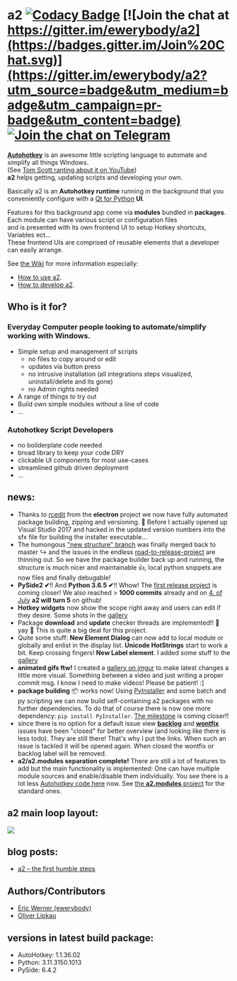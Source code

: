 # a2 [![Codacy Badge](https://api.codacy.com/project/badge/Grade/0bc56698a44144e68ff191105f97215d)](https://app.codacy.com/app/ewerybody/a2?utm_source=github.com&utm_medium=referral&utm_content=ewerybody/a2&utm_campaign=badger) [![Join the chat at https://gitter.im/ewerybody/a2](https://badges.gitter.im/Join%20Chat.svg)](https://gitter.im/ewerybody/a2?utm_source=badge&utm_medium=badge&utm_campaign=pr-badge&utm_content=badge) [![Join the chat on Telegram](ui/res/telegram_join.svg)](https://t.me/a2script_de)

[**Autohotkey**]([http://ahkscript.org](https://github.com/AutoHotkey/AutoHotkey)) is an awesome little scripting language to automate and simplify all things Windows.\
(See [Tom Scott ranting about it on YouTube](https://youtu.be/lIFE7h3m40U))\
**a2** helps getting, updating scripts and developing your own.

Basically a2 is an **Autohotkey runtime** running in the background that you conveniently configure with a [Qt for Python](https://wiki.qt.io/Qt_for_Python) **UI**.

Features for this background app come via **modules** bundled in **packages**.\
Each module can have various script or configuration files\
and is presented with its own frontend UI to setup Hotkey shortcuts, Variables ect...\
These frontend UIs are comprised of reusable elements that a developer can easily arrange.

See [the Wiki](https://github.com/ewerybody/a2/wiki) for more information especially:
* [How to use a2](../../wiki/How-to-use-a2).
* [How to develop a2](../../wiki/How-to-develop-a2).



## Who is it for?

### Everyday Computer people looking to automate/simplify working with Windows.
* Simple setup and management of scripts
  * no files to copy around or edit
  * updates via button press
  * no intrusive installation (all integrations steps visualized, uninstall/delete and its gone)
  * no Admin rights needed
* A range of things to try out
* Build own simple modules without a line of code
* ...

### Autohotkey Script Developers
* no boilderplate code needed
* broad library to keep your code DRY
* clickable UI components for most use-cases
* streamlined github driven deployment
* ...


## news:
* Thanks to [rcedit](https://github.com/electron/rcedit) from the **electron** project we now have fully automated package building, zipping and versioning. 🚀 Before I actually opened up Visual Studio 2017 and hacked in the updated version numbers into the sfx file for building the installer executable...
* The humongous ["new structure" branch](https://github.com/ewerybody/a2/issues/152) was finally merged back to master ↪ and the issues in the endless [road-to-release-project](https://github.com/ewerybody/a2/projects/1) are thinning out. So we have the package builder back up and running, the structure is much nicer and maintainable 👍, local python snippets are now files and finally debugable!
* **PySide2 ✔**!! And **Python 3.6.5 ✔**!! Whow! The [first release project](https://github.com/ewerybody/a2/projects/1) is coming closer! We also reached > **1000 commits** already and on [4. of July](https://github.com/ewerybody/a2/commit/71031e49299a2e1189a30405380581b02c28c5c9) **a2 will turn 5** on github!
* **Hotkey widgets** now show the scope right away and users can edit if they desire. Some shots in the [gallery](http://imgur.com/a/fkD8u)
* Package **download** and **update** checker threads are implemented!! 🎊 yay 🥂 This is quite a big deal for this project.
* Quite some stuff: **New Element Dialog** can now add to local module or globally and enlist in the display list.
 **Unicode HotStrings** start to work a bit. Keep crossing fingers! **New Label element**. I added some stuff to the [gallery](http://imgur.com/a/fkD8u)
* **animated gifs ftw!** I created a [gallery on imgur](http://imgur.com/a/fkD8u) to make latest changes a little more visual. Something between a video and just writing a proper commit msg. I know I need to make videos! Please be patient! :]
* **package building** :package: works now! Using [PyInstaller](https://github.com/pyinstaller/pyinstaller) and some batch and py scripting we can now build self-containing a2 packages with no further dependencies. To do that of course there is now one more dependency: `pip install PyInstaller`. [The milestone](https://github.com/ewerybody/a2/milestones/alpha%20preview) is coming closer!!
* since there is no option for a default issue view [**backlog**](https://github.com/ewerybody/a2/issues?q=label%3Abacklog) and [**wontfix**](https://github.com/ewerybody/a2/issues?q=label%3Awontfix) issues have been "closed" for better overview (and looking like there is less todo). They are still there! That's why I put the links. When such an issue is tackled it will be opened again. When closed the wontfix or backlog label will be removed.
* **a2/a2.modules separation complete!** There are still a lot of features to add but the main functionality is implemented: One can have multiple module sources and enable/disable them individually. You see there is a lot less [Autohotkey code here](https://github.com/ewerybody/a2/search?l=autohotkey) now. See [the **a2.modules** project](https://github.com/ewerybody/a2.modules) for the standard ones.

## a2 main loop layout:
![](https://i.imgur.com/zyv1mUb.gif)

## blog posts:
* [a2 – the first humble steps](http://goodsoul.de/?p=780)

## <a name="dev-team"></a>Authors/Contributors
* [Eric Werner (ewerybody)](https://github.com/ewerybody)
* [Oliver Lipkau](https://github.com/lipkau)

## versions in latest build package:
* AutoHotkey: 1.1.36.02
* Python: 3.11.3150.1013
* PySide: 6.4.2
